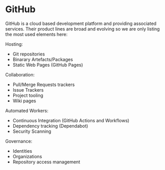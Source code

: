 # GitHub

GitHub is a cloud based development platform and providing associated services. Their product lines are broad and evolving so we are only listing the most used elements here:

Hosting:
  - Git repositories
  - Binarary Artefacts/Packages
  - Static Web Pages (GitHub Pages)

Collaboration:
  - Pull/Merge Requests trackers
  - Issue Trackers
  - Project tooling
  - Wiki pages

Automated Workers:
  - Continuous Integration (GitHub Actions and Workflows)
  - Dependency tracking (Dependabot)
  - Security Scanning

Governance:
  - Identities
  - Organizations
  - Repository access management

